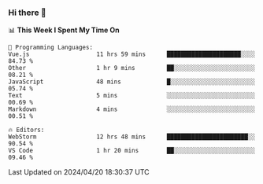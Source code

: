 ### Hi there 👋

<!--
**asdf12303116/asdf12303116** is a ✨ _special_ ✨ repository because its `README.md` (this file) appears on your GitHub profile.

Here are some ideas to get you started:

- 🔭 I’m currently working on ...
- 🌱 I’m currently learning ...
- 👯 I’m looking to collaborate on ...
- 🤔 I’m looking for help with ...
- 💬 Ask me about ...
- 📫 How to reach me: ...
- 😄 Pronouns: ...
- ⚡ Fun fact: ...
-->

<!--START_SECTION:waka-->
📊 **This Week I Spent My Time On** 

```text
💬 Programming Languages: 
Vue.js                   11 hrs 59 mins      █████████████████████░░░░   84.73 % 
Other                    1 hr 9 mins         ██░░░░░░░░░░░░░░░░░░░░░░░   08.21 % 
JavaScript               48 mins             █░░░░░░░░░░░░░░░░░░░░░░░░   05.74 % 
Text                     5 mins              ░░░░░░░░░░░░░░░░░░░░░░░░░   00.69 % 
Markdown                 4 mins              ░░░░░░░░░░░░░░░░░░░░░░░░░   00.51 % 

🔥 Editors: 
WebStorm                 12 hrs 48 mins      ███████████████████████░░   90.54 % 
VS Code                  1 hr 20 mins        ██░░░░░░░░░░░░░░░░░░░░░░░   09.46 % 
```


 Last Updated on 2024/04/20 18:30:37 UTC
<!--END_SECTION:waka-->
